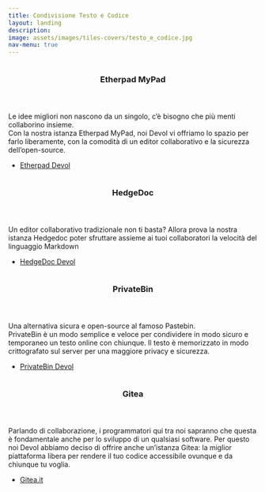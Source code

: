 ```yaml
---
title: Condivisione Testo e Codice
layout: landing
description:
image: assets/images/tiles-covers/testo_e_codice.jpg
nav-menu: true
---
```


<!-- Main -->
<div id="main">

<!-- Two -->
<section id="two" class="spotlights">
	<section>
		<img src="{{ "assets/images/logos/testo_e_codice/etherpad.jpg" | relative_url }}" alt="">
		<div class="content">
			<div class="inner">
				<header class="major">
					<h3>Etherpad MyPad</h3>
				</header>
				<p>
					Le idee migliori non nascono da un singolo, c’è bisogno che più menti collaborino insieme.<br>
					Con la nostra istanza Etherpad MyPad, noi Devol vi offriamo lo spazio per farlo liberamente, con la comodità di un editor collaborativo e la sicurezza dell’open-source.
				</p>
				<ul class="actions">
					<li><a href="https://etherpad.devol.it" class="button">Etherpad Devol</a></li>
				</ul>
			</div>
		</div>
	</section>
	<section>
		<img src="{{ "assets/images/logos/testo_e_codice/hedgedoc.jpg" | relative_url }}" alt="">
		<div class="content">
			<div class="inner">
				<header class="major">
					<h3>HedgeDoc</h3>
				</header>
				<p>Un editor collaborativo tradizionale non ti basta? Allora prova la nostra istanza Hedgedoc poter sfruttare assieme ai tuoi collaboratori la velocità del linguaggio Markdown</p>
				<ul class="actions">
					<li><a href="https://hedgedoc.devol.it" class="button">HedgeDoc Devol</a></li>
				</ul>
			</div>
		</div>
	</section>
	<section>
		<img src="{{ "assets/images/logos/testo_e_codice/privatebin.jpg" | relative_url }}" alt="">
		<div class="content">
			<div class="inner">
				<header class="major">
					<h3>PrivateBin</h3>
				</header>
				<p>
					Una alternativa sicura e open-source al famoso Pastebin.<br>
					PrivateBin è un modo semplice e veloce per condividere in modo sicuro e temporaneo un testo online con chiunque. Il testo è memorizzato in modo crittografato sul server per una maggiore privacy e sicurezza.
				</p>
				<ul class="actions">
					<li><a href="https://privatebin.devol.it" class="button">PrivateBin Devol</a></li>
				</ul>
			</div>
		</div>
	</section>
	<section>
		<img src="{{ "assets/images/logos/testo_e_codice/gitea.jpg" | relative_url }}" alt="">
		<div class="content">
			<div class="inner">
				<header class="major">
					<h3>Gitea</h3>
				</header>
				<p>Parlando di collaborazione, i programmatori qui tra noi sapranno che questa è fondamentale anche per lo sviluppo di un qualsiasi software. Per questo noi Devol abbiamo deciso di offrire anche un’istanza Gitea: la miglior piattaforma libera per rendere il tuo codice accessibile ovunque e da chiunque tu voglia.</p>
				<ul class="actions">
					<li><a href="https://gitea.it" class="button">Gitea.it</a></li>
				</ul>
			</div>
		</div>
	</section>
</section>

</div>
